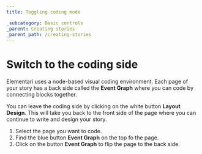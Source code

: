 ```yaml
---
title: Toggling coding mode

_subcategory: Basic controls
_parent: Creating stories
_parent_path: /creating-stories
---
```


# Switch to the coding side

Elementari uses a node-based visual coding environment. Each page of your story has a back side called the **Event Graph** where you can code by connecting blocks together.

<v-alert dense type="info" variant="outlined">
    You can leave the coding side by clicking on the white button <b>Layout Design</b>. This will take you back to the front side of the page where you can continue to write and design your story.
</v-alert>

1. Select the page you want to code.
2. Find the blue button **Event Graph** on the top fo the page.
3. Click on the button **Event Graph** to flip the page to the back side.